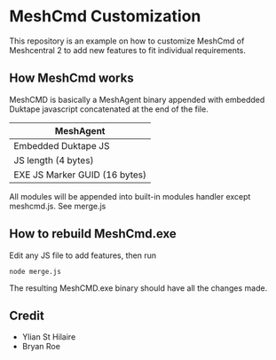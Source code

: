 # MeshCmd Customization

This repository is an example on how to customize MeshCmd of Meshcentral 2 to add new features to fit individual requirements.

## How MeshCmd works
MeshCMD is basically a MeshAgent binary appended with embedded Duktape javascript concatenated at the end of the file.

| MeshAgent |
| --------- |
| Embedded Duktape JS |
| JS length (4 bytes)|
| EXE JS Marker GUID (16 bytes) |

All modules will be appended into built-in modules handler except meshcmd.js.
See merge.js

## How to rebuild MeshCmd.exe
Edit any JS file to add features, then run
```
node merge.js
```
The resulting MeshCMD.exe binary should have all the changes made.

## Credit
* Ylian St Hilaire
* Bryan Roe

